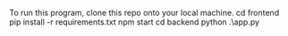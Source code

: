 To run this program,
clone this repo onto your local machine.
cd frontend
pip install -r requirements.txt
npm start
cd backend
python .\app.py      
